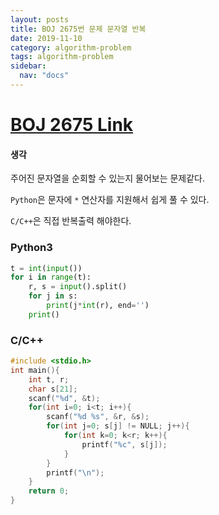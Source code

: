 ```yaml
---
layout: posts
title: BOJ 2675번 문제 문자열 반복
date: 2019-11-10
category: algorithm-problem
tags: algorithm-problem
sidebar:
  nav: "docs"
---
```

# [BOJ 2675 Link](https://www.acmicpc.net/problem/2675)
#### 생각

주어진 문자열을 순회할 수 있는지 물어보는 문제같다.

`Python`은 문자에 `*` 연산자를 지원해서 쉽게 풀 수 있다.

`C/C++`은 직접 반복출력 해야한다.

### Python3
```python
t = int(input())
for i in range(t):
    r, s = input().split()
    for j in s:
        print(j*int(r), end='')
    print()
```
### C/C++
```c++
#include <stdio.h>
int main(){
    int t, r;
    char s[21];
    scanf("%d", &t);
    for(int i=0; i<t; i++){
        scanf("%d %s", &r, &s);
        for(int j=0; s[j] != NULL; j++){
            for(int k=0; k<r; k++){
                printf("%c", s[j]);
            }
        }
        printf("\n");
    }
    return 0;
}
```
